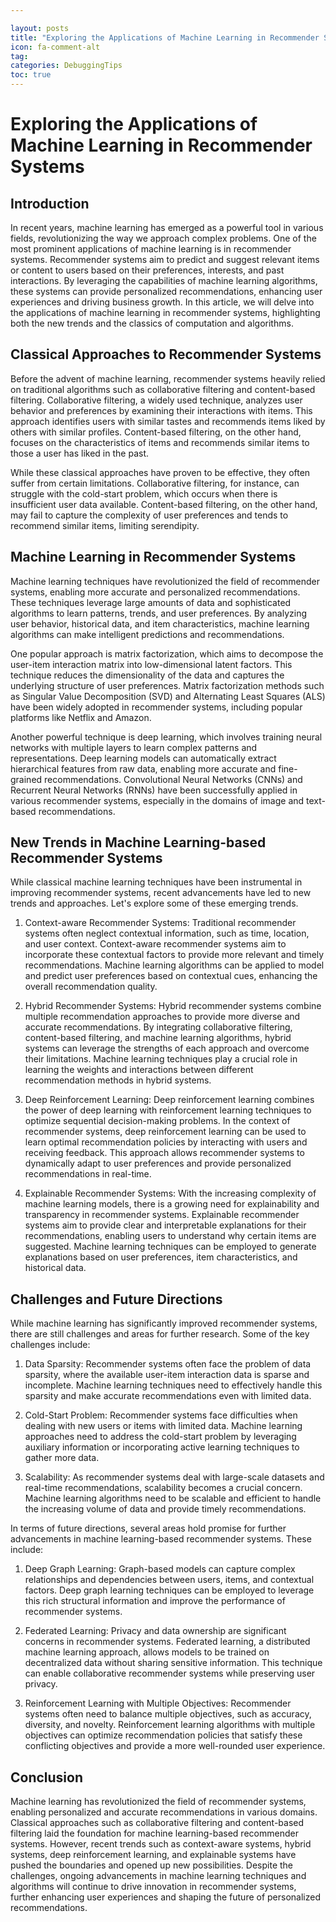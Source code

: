 ```yaml
---

layout: posts
title: "Exploring the Applications of Machine Learning in Recommender Systems"
icon: fa-comment-alt
tag:      
categories: DebuggingTips
toc: true
---
```




# Exploring the Applications of Machine Learning in Recommender Systems

## Introduction

In recent years, machine learning has emerged as a powerful tool in various fields, revolutionizing the way we approach complex problems. One of the most prominent applications of machine learning is in recommender systems. Recommender systems aim to predict and suggest relevant items or content to users based on their preferences, interests, and past interactions. By leveraging the capabilities of machine learning algorithms, these systems can provide personalized recommendations, enhancing user experiences and driving business growth. In this article, we will delve into the applications of machine learning in recommender systems, highlighting both the new trends and the classics of computation and algorithms.

## Classical Approaches to Recommender Systems

Before the advent of machine learning, recommender systems heavily relied on traditional algorithms such as collaborative filtering and content-based filtering. Collaborative filtering, a widely used technique, analyzes user behavior and preferences by examining their interactions with items. This approach identifies users with similar tastes and recommends items liked by others with similar profiles. Content-based filtering, on the other hand, focuses on the characteristics of items and recommends similar items to those a user has liked in the past.

While these classical approaches have proven to be effective, they often suffer from certain limitations. Collaborative filtering, for instance, can struggle with the cold-start problem, which occurs when there is insufficient user data available. Content-based filtering, on the other hand, may fail to capture the complexity of user preferences and tends to recommend similar items, limiting serendipity.

## Machine Learning in Recommender Systems

Machine learning techniques have revolutionized the field of recommender systems, enabling more accurate and personalized recommendations. These techniques leverage large amounts of data and sophisticated algorithms to learn patterns, trends, and user preferences. By analyzing user behavior, historical data, and item characteristics, machine learning algorithms can make intelligent predictions and recommendations.

One popular approach is matrix factorization, which aims to decompose the user-item interaction matrix into low-dimensional latent factors. This technique reduces the dimensionality of the data and captures the underlying structure of user preferences. Matrix factorization methods such as Singular Value Decomposition (SVD) and Alternating Least Squares (ALS) have been widely adopted in recommender systems, including popular platforms like Netflix and Amazon.

Another powerful technique is deep learning, which involves training neural networks with multiple layers to learn complex patterns and representations. Deep learning models can automatically extract hierarchical features from raw data, enabling more accurate and fine-grained recommendations. Convolutional Neural Networks (CNNs) and Recurrent Neural Networks (RNNs) have been successfully applied in various recommender systems, especially in the domains of image and text-based recommendations.

## New Trends in Machine Learning-based Recommender Systems

While classical machine learning techniques have been instrumental in improving recommender systems, recent advancements have led to new trends and approaches. Let's explore some of these emerging trends.

1. Context-aware Recommender Systems: Traditional recommender systems often neglect contextual information, such as time, location, and user context. Context-aware recommender systems aim to incorporate these contextual factors to provide more relevant and timely recommendations. Machine learning algorithms can be applied to model and predict user preferences based on contextual cues, enhancing the overall recommendation quality.

2. Hybrid Recommender Systems: Hybrid recommender systems combine multiple recommendation approaches to provide more diverse and accurate recommendations. By integrating collaborative filtering, content-based filtering, and machine learning algorithms, hybrid systems can leverage the strengths of each approach and overcome their limitations. Machine learning techniques play a crucial role in learning the weights and interactions between different recommendation methods in hybrid systems.

3. Deep Reinforcement Learning: Deep reinforcement learning combines the power of deep learning with reinforcement learning techniques to optimize sequential decision-making problems. In the context of recommender systems, deep reinforcement learning can be used to learn optimal recommendation policies by interacting with users and receiving feedback. This approach allows recommender systems to dynamically adapt to user preferences and provide personalized recommendations in real-time.

4. Explainable Recommender Systems: With the increasing complexity of machine learning models, there is a growing need for explainability and transparency in recommender systems. Explainable recommender systems aim to provide clear and interpretable explanations for their recommendations, enabling users to understand why certain items are suggested. Machine learning techniques can be employed to generate explanations based on user preferences, item characteristics, and historical data.

## Challenges and Future Directions

While machine learning has significantly improved recommender systems, there are still challenges and areas for further research. Some of the key challenges include:

1. Data Sparsity: Recommender systems often face the problem of data sparsity, where the available user-item interaction data is sparse and incomplete. Machine learning techniques need to effectively handle this sparsity and make accurate recommendations even with limited data.

2. Cold-Start Problem: Recommender systems face difficulties when dealing with new users or items with limited data. Machine learning approaches need to address the cold-start problem by leveraging auxiliary information or incorporating active learning techniques to gather more data.

3. Scalability: As recommender systems deal with large-scale datasets and real-time recommendations, scalability becomes a crucial concern. Machine learning algorithms need to be scalable and efficient to handle the increasing volume of data and provide timely recommendations.

In terms of future directions, several areas hold promise for further advancements in machine learning-based recommender systems. These include:

1. Deep Graph Learning: Graph-based models can capture complex relationships and dependencies between users, items, and contextual factors. Deep graph learning techniques can be employed to leverage this rich structural information and improve the performance of recommender systems.

2. Federated Learning: Privacy and data ownership are significant concerns in recommender systems. Federated learning, a distributed machine learning approach, allows models to be trained on decentralized data without sharing sensitive information. This technique can enable collaborative recommender systems while preserving user privacy.

3. Reinforcement Learning with Multiple Objectives: Recommender systems often need to balance multiple objectives, such as accuracy, diversity, and novelty. Reinforcement learning algorithms with multiple objectives can optimize recommendation policies that satisfy these conflicting objectives and provide a more well-rounded user experience.

## Conclusion

Machine learning has revolutionized the field of recommender systems, enabling personalized and accurate recommendations in various domains. Classical approaches such as collaborative filtering and content-based filtering laid the foundation for machine learning-based recommender systems. However, recent trends such as context-aware systems, hybrid systems, deep reinforcement learning, and explainable systems have pushed the boundaries and opened up new possibilities. Despite the challenges, ongoing advancements in machine learning techniques and algorithms will continue to drive innovation in recommender systems, further enhancing user experiences and shaping the future of personalized recommendations.